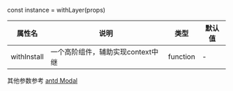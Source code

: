 const instance = withLayer(props)

|属性名| 说明                   |类型|默认值|
|  ---  |----------------------| --- | --- |
|withInstall| 一个高阶组件，辅助实现context中继 |function|-|

其他参数参考 [antd Modal](https://ant.design/components/modal-cn/)
